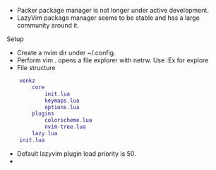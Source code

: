 

- Packer package manager is not longer under active development.
- LazyVim package manager seems to be stable and has a large community around it.


Setup

* Create a nvim dir under ~/.config.
* Perform vim . opens a file explorer with netrw. Use :Ex for explore
* File structure

``` lua
    venkz
        core
            init.lua
            keymaps.lua
            options.lua
        plugins
            colorscheme.lua
            nvim-tree.lua
        lazy.lua
    init.lua
```

* Default lazyvim plugin load priority is 50.
* 
